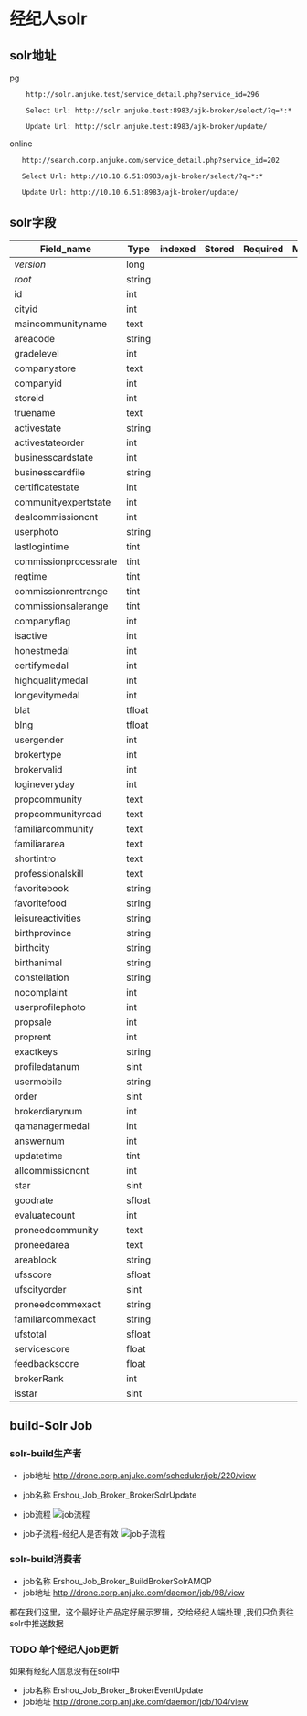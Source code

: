 # 经纪人solr

## solr地址

pg
```
    http://solr.anjuke.test/service_detail.php?service_id=296
    
    Select Url: http://solr.anjuke.test:8983/ajk-broker/select/?q=*:* 
    
    Update Url: http://solr.anjuke.test:8983/ajk-broker/update/
```
online 
```
   http://search.corp.anjuke.com/service_detail.php?service_id=202
   
   Select Url: http://10.10.6.51:8983/ajk-broker/select/?q=*:*
   
   Update Url: http://10.10.6.51:8983/ajk-broker/update/
```

## solr字段

Field_name|Type|indexed|  Stored|  Required|    MultiValued| Default| Edit| Field
---|---|---|---|---|---|---|---|---|
_version_|   long|               
_root_ | string|       
id | int|              
cityid | int|            
maincommunityname |  text  |                
areacode |      string   |              
gradelevel  |   int    |         
companystore    |   text     |           
companyid   |   int    |            
storeid |   int |                
truename   |    text   |               
activestate  |  string  |      
activestateorder   |    int  |         
businesscardstate   |   int |      
businesscardfile    |   string |       
certificatestate    |   int   |             
communityexpertstate   |    int   |              
dealcommissioncnt   |   int |      
userphoto   |   string |       
lastlogintime |     tint  |                  
commissionprocessrate   |   tint   |              
regtime  |  tint   |             
commissionrentrange |   tint   |               
commissionsalerange |   tint   |                
companyflag  |  int  |            
isactive    |   int  |            
honestmedal |   int   |              
certifymedal  |     int   |             
highqualitymedal   |    int   |             
longevitymedal  |   int   |              
blat  |     tfloat  |             
blng   |    tfloat  |            
usergender |    int   |             
brokertype  |   int    |             
brokervalid  |  int    |             
logineveryday  |    int              
propcommunity  |    text                      
propcommunityroad   |   text                     
familiarcommunity   |   text                      
familiararea   |    text                      
shortintro  |   text              
professionalskill  |    text                    
favoritebook  |     string                  
favoritefood    |   string                   
leisureactivities |     string                 
birthprovince   |   string                
birthcity   |    string            
birthanimal  |  string             
constellation  |    string              
nocomplaint |   int             
userprofilephoto  |     int             
propsale   |    int    
proprent    |   int           
exactkeys   |   string              
profiledatanum  |   sint             
usermobile |    string               
order   |   sint                  
brokerdiarynum  |   int      
qamanagermedal  |   int            
answernum   |   int             
updatetime  |   tint                 
allcommissioncnt    |   int                
star     |  sint               
goodrate    |   sfloat              
evaluatecount  |    int            
proneedcommunity   |    text                     
proneedarea |   text                    
areablock  |    string              
ufsscore   |    sfloat           
ufscityorder   |    sint              
proneedcommexact  |     string               
familiarcommexact  |    string                
ufstotal   |    sfloat           
servicescore   |    float           
feedbackscore  |    float         
brokerRank  |   int            
isstar  |   sint   

## build-Solr Job

### solr-build生产者

* job地址 http://drone.corp.anjuke.com/scheduler/job/220/view
* job名称 Ershou_Job_Broker_BrokerSolrUpdate
* job流程
![job流程](broker-buildSolr.png)

* job子流程-经纪人是否有效
![job子流程](broker-isValid.png)

### solr-build消费者

* job名称 Ershou_Job_Broker_BuildBrokerSolrAMQP
* job地址 http://drone.corp.anjuke.com/daemon/job/98/view
  
都在我们这里，这个最好让产品定好展示罗辑，交给经纪人端处理 ,我们只负责往solr中推送数据   

### TODO 单个经纪人job更新

如果有经纪人信息没有在solr中
* job名称 Ershou_Job_Broker_BrokerEventUpdate
* job地址 http://drone.corp.anjuke.com/daemon/job/104/view 

